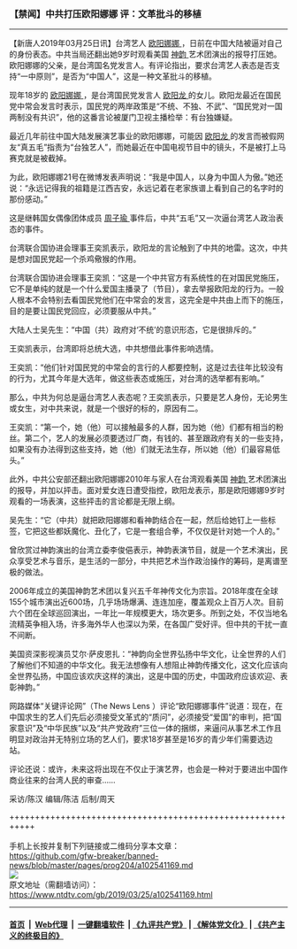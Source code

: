 ### 【禁闻】中共打压欧阳娜娜 评：文革批斗的移植
------------------------

<div class="post_content" itemprop="articleBody">
 <p>
  【新唐人2019年03月25日讯】台湾艺人
  <a href="https://www.ntdtv.com/gb/欧阳娜娜.htm">
   欧阳娜娜
  </a>
  ，日前在中国大陆被逼对自己的身份表态。中共当局还翻出她9岁时观看美国
  <a href="https://www.ntdtv.com/gb/神韵.htm">
   神韵
  </a>
  艺术团演出的报导打压她。欧阳娜娜的父亲，是台湾国名党发言人。有评论指出，要求台湾艺人表态是否支持“一中原则”，是否为“中国人”，这是一种文革批斗的移植。
 </p>
 <p>
  现年18岁的
  <a href="https://www.ntdtv.com/gb/欧阳娜娜.htm">
   欧阳娜娜
  </a>
  ，是台湾国民党发言人
  <a href="https://www.ntdtv.com/gb/欧阳龙.htm">
   欧阳龙
  </a>
  的女儿。欧阳龙最近在国民党中常会发言时表示，国民党的两岸政策是“不统、不独、不武”、“国民党对一国两制没有共识”，他的这番言论被厦门卫视主播检举：有台独嫌疑。
 </p>
 <p>
  最近几年前往中国大陆发展演艺事业的欧阳娜娜，可能因
  <a href="https://www.ntdtv.com/gb/欧阳龙.htm">
   欧阳龙
  </a>
  的发言而被假网友“真五毛”指责为“台独艺人”，而她最近在中国电视节目中的镜头，不是被打上马赛克就是被截掉。
 </p>
 <p>
  为此，欧阳娜娜21号在微博发表声明说：“我是中国人，以身为中国人为傲。”她还说：“永远记得我的祖籍是江西吉安，永远记着在老家族谱上看到自己的名字时的那份感动。”
 </p>
 <p>
  这是继韩国女偶像团体成员
  <a href="https://www.ntdtv.com/gb/周子瑜.htm">
   周子瑜
  </a>
  事件后，中共“五毛”又一次逼台湾艺人政治表态的事件。
 </p>
 <p>
  台湾联合国协进会理事王奕凯表示，欧阳龙的言论触到了中共的地雷。这次，中共是想对国民党起一个杀鸡儆猴的作用。
 </p>
 <p>
  台湾联合国协进会理事王奕凯：“这是一个中共官方有系统性的在对国民党施压，它不是单纯的就是一个什么爱国主播录了（节目），拿去举报欧阳龙的行为。一般人根本不会特别去看国民党他们在中常会的发言，这完全是中共由上而下的施压，目的是要让国民党回应，必须要服从中共。”
 </p>
 <p>
  大陆人士吴先生：“中国（共）政府对‘不统’的意识形态，它是很排斥的。”
 </p>
 <p>
  王奕凯表示，台湾即将总统大选，中共想借此事件影响选情。
 </p>
 <p>
  王奕凯：“他们针对国民党的中常会的言行的人都要控制，这是过去往年比较没有的行为，尤其今年是大选年，做这些表态或施压，对台湾的选举都有影响。”
 </p>
 <p>
  那么，中共为何总是逼台湾艺人表态呢？王奕凯表示，只要是艺人身份，无论男生或女生，对中共来说，就是一个很好的标的，原因有二。
 </p>
 <p>
  王奕凯：“第一个，她（他）可以接触最多的人群，因为她（他）们都有相当的粉丝。第二个，艺人的发展必须要透过厂商，有钱的、甚至跟政府有关的一些支持，如果没有办法得到这些支持，她（他）们就无法生存，所以她（他）们最容易低头。”
 </p>
 <p>
  此外，中共公安部还翻出欧阳娜娜2010年与家人在台湾观看美国
  <a href="https://www.ntdtv.com/gb/神韵.htm">
   神韵
  </a>
  艺术团演出的报导，并加以抨击。面对爱女连日遭受指控，欧阳龙表示，那是欧阳娜娜9岁时观看的一场表演，这些抨击的言论都是无限上纲。
 </p>
 <p>
  吴先生：“它（中共）就把欧阳娜娜和看神韵结合在一起，然后给她钉上一些标签，它把这些都妖魔化、丑化了，它是一套组合拳，不仅仅是针对她一个人的。”
 </p>
 <p>
  曾欣赏过神韵演出的台湾立委李俊俋表示，神韵表演节目，就是一个艺术演出，民众享受艺术与音乐，是生活的一部分，中共把艺术当作政治操作的筹码，是离谱至极的做法。
 </p>
 <p>
  2006年成立的美国神韵艺术团以复兴五千年神传文化为宗旨。2018年度在全球155个城市演出近600场，几乎场场爆满、连连加座，覆盖观众上百万人次。目前六个团在全球巡回演出，一年比一年规模更大，场次更多。所到之处，不仅当地名流精英争相入场，许多海外华人也深以为荣，在各国广受好评。但中共的干扰一直不间断。
 </p>
 <p>
  美国资深影视演员艾尔·萨皮恩扎：“神韵向全世界弘扬中华文化，让全世界的人们了解他们不知道的中华文化。我无法想像有人想阻止神韵传播文化，这文化应该向全世界弘扬，中国应该欢庆这样的演出，这是中国的历史，中国政府应该欢迎、表彰神韵。”
 </p>
 <p>
  网路媒体“关键评论网”（The News Lens ）评论“欧阳娜娜事件”说道：现在，在中国求生的艺人们先后必须接受文革式的“质问”，必须接受“爱国”的审判，把“国家意识”及“中华民族”以及“共产党政府”三位一体的捆绑，来逼问从事艺术工作且明显对政治并无特别立场的艺人们，要求18岁甚至是16岁的青少年们需要选边站。
 </p>
 <p>
  评论还说：或许，未来这将出现在不仅止于演艺界，也会是一种对于要进出中国作商业往来的台湾人民的审查……
 </p>
 <p>
  采访/陈汉 编辑/陈洁 后制/周天
 </p>
 <div class="single_ad">
 </div>
</div>

+++++++++++++++++++++++++++++++++++++++++++++++++++++++++++<br/><br/>
手机上长按并复制下列链接或二维码分享本文章：<br/>
https://github.com/gfw-breaker/banned-news/blob/master/pages/prog204/a102541169.md <br/>
<a href='https://github.com/gfw-breaker/banned-news/blob/master/pages/prog204/a102541169.md'><img src='https://github.com/gfw-breaker/banned-news/blob/master/pages/prog204/a102541169.md.png'/></a> <br/>
原文地址（需翻墙访问）：https://www.ntdtv.com/gb/2019/03/25/a102541169.html


------------------------
#### [首页](https://github.com/gfw-breaker/banned-news/blob/master/README.md) &nbsp;|&nbsp; [Web代理](https://github.com/labour-camp/helloworld) &nbsp;|&nbsp; [一键翻墙软件](https://github.com/gfw-breaker/nogfw/blob/master/README.md) &nbsp;| [《九评共产党》](https://github.com/gfw-breaker/9ping.md/blob/master/README.md#九评之一评共产党是什么) | [《解体党文化》](https://github.com/gfw-breaker/jtdwh.md/blob/master/README.md) | [《共产主义的终极目的》](https://github.com/gfw-breaker/gczydzjmd.md/blob/master/README.md)

